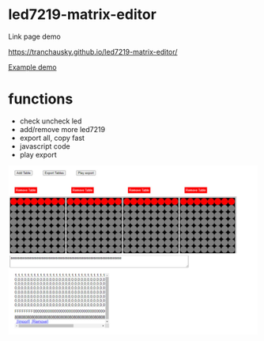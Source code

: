 # led7219-matrix-editor

Link page demo

https://tranchausky.github.io/led7219-matrix-editor/

<a href="https://tranchausky.github.io/led7219-matrix-editor/?v=004163361C08y52y%2Cy10y4163361C08y44y%2Cy23y80F080808FFC0Cy27y%2Cy29y80F080808FFC0Cy21y%2Cy29y80F080808FFC0C0080F080808FFC0Cy5y%2Cy49y80F080808FFC0C0%2Cy46yC0C0FF0808080F0800%2Cy34yC0C0FF0808080F08y14y%2Cy16yC0C0FF0808080F08y32y%2CC0C0FF0808080F08y48y%2C00003C4291858595423Cy8y3C62AD8585AD623Cy20y">Example demo</a>

# functions
- check uncheck led
- add/remove more led7219
- export all, copy fast
- javascript code
- play export

<img src="images/2024-08-29_153105.jpg">
